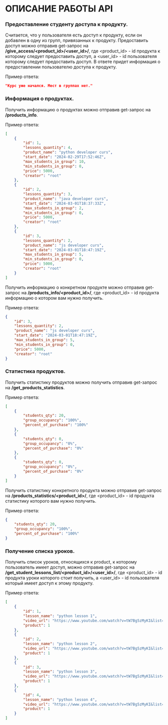 # ОПИСАНИЕ РАБОТЫ API

### Предоставление студенту доступа к продукту.

Считается, что у пользователя есть доступ к продукту, если он добавлен в одну из групп, привязанных к продукту.
Предоставить доступ можно отправив get-запрос на **/give_access/<product_id>/<user_id>/**, где <product_id> - id продукта к которому следует предоставить доступ, a <user_id> - id пользователя которому следует предоставить доступ.
В ответе придет информация о предоставлении пользователю доступа к продукту.

Пример ответа:
```json
"Курс уже начался. Мест в группах нет."
```

### Информация о продуктах.

Получить информацию о продуктах можно отправив get-запрос на **/products_info**.

Пример ответа:
```json
[
    {
        "id": 1,
        "lessons_quantity": 4,
        "product_name": "python developer curs",
        "start_date": "2024-02-29T17:52:46Z",
        "max_students_in_group": 10,
        "min_students_in_group": 0,
        "price": 5000,
        "creator": "root"
    },
    {
        "id": 2,
        "lessons_quantity": 3,
        "product_name": "java developer curs",
        "start_date": "2024-03-01T18:37:33Z",
        "max_students_in_group": 2,
        "min_students_in_group": 0,
        "price": 5000,
        "creator": "root"
    },
    {
        "id": 3,
        "lessons_quantity": 2,
        "product_name": "js developer curs",
        "start_date": "2024-03-01T18:47:19Z",
        "max_students_in_group": 5,
        "min_students_in_group": 0,
        "price": 5000,
        "creator": "root"
    }
]
```

Получить информацию о конкретном продукте можно отправив get-запрос на **/products_info/<product_id>/**, где <product_id> - id продукта информацию о котором вам нужно получить.

Пример ответа:
```json
{
    "id": 3,
    "lessons_quantity": 2,
    "product_name": "js developer curs",
    "start_date": "2024-03-01T18:47:19Z",
    "max_students_in_group": 5,
    "min_students_in_group": 0,
    "price": 5000,
    "creator": "root"
}
```

### Статистика продуктов.

Получить статистику продуктов можно получить отправив get-запрос на **/get_products_statistics**.

Пример ответа:

```json
[
    {
        "students_qty": 20,
        "group_occupancy": "100%",
        "percent_of_purchase": "100%"
    },
    {
        "students_qty": 0,
        "group_occupancy": "0%",
        "percent_of_purchase": "0%"
    },
    {
        "students_qty": 0,
        "group_occupancy": "0%",
        "percent_of_purchase": "0%"
    }
]
```

Получить статистику конкретного продукта можно отправив get-запрос на **/products_statistics/<product_id>/**, где <product_id> - id продукта статистику которого вам нужно получить.

Пример ответа:
```json
{
    "students_qty": 20,
    "group_occupancy": "100%",
    "percent_of_purchase": "100%"
}
```

###  Получение списка уроков.

Получить список уроков, относящихся к product, к которому пользователь имеет доступ, можно отправив get-запрос на **/get_student_lessons_list/<product_id>/<user_id>/**, 
где <product_id> - id продукта уроки которого стоит получить, a <user_id> - id пользователя который имеет доступ к этому продукту.

Пример ответа:

```json
[
    {
        "id": 1,
        "lesson_name": "python lesson 1",
        "video_url": "https://www.youtube.com/watch?v=tW7Bg5zMyKI&list=PLA0M1Bcd0w8xZA3Kl1fYmOH_MfLpiYMRs&index=5",
        "product": 1
    },
    {
        "id": 2,
        "lesson_name": "python lesson 2",
        "video_url": "https://www.youtube.com/watch?v=tW7Bg5zMyKI&list=PLA0M1Bcd0w8xZA3Kl1fYmOH_MfLpiYMRs&index=5",
        "product": 1
    },
    {
        "id": 3,
        "lesson_name": "python lesson 3",
        "video_url": "https://www.youtube.com/watch?v=tW7Bg5zMyKI&list=PLA0M1Bcd0w8xZA3Kl1fYmOH_MfLpiYMRs&index=5",
        "product": 1
    },
    {
        "id": 4,
        "lesson_name": "python lesson 4",
        "video_url": "https://www.youtube.com/watch?v=tW7Bg5zMyKI&list=PLA0M1Bcd0w8xZA3Kl1fYmOH_MfLpiYMRs&index=5",
        "product": 1
    }
]
```

